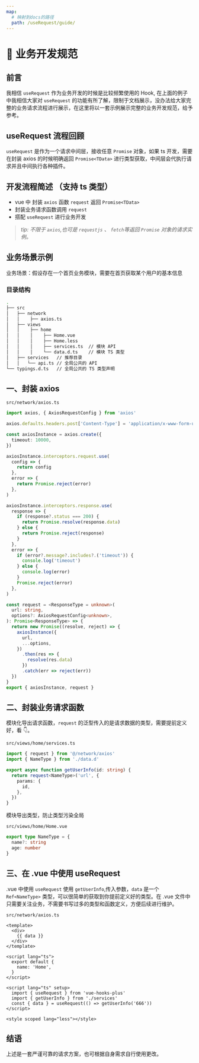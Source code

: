 ```yaml
---
map:
  # 映射到docs的路径
  path: /useRequest/guide/
---
```


# 📐 业务开发规范

## 前言

我相信 `useRequest` 作为业务开发的时候是比较频繁使用的 Hook, 在上面的例子中我相信大家对 `useRequest` 的功能有所了解，限制于文档展示，没办法给大家完整的业务请求流程进行展示，在这里将以一套示例展示完整的业务开发规范，给予参考。

## useRequest 流程回顾

`useRequest` 是作为一个请求中间层，接收任意 `Promise` 对象，如果 ts 开发，需要在封装 axios 的时候明确返回 `Promise<TData>` 进行类型获取，中间层会代执行请求并且中间执行各种插件。

## 开发流程简述 （支持 ts 类型）

- vue 中 封装 `axios` 函数 `request` 返回 `Promise<TData>`
- 封装业务请求函数调用 `request`
- 搭配 `useRequest` 进行业务开发

> _tip: 不限于 `axios`,也可是 `requestjs` 、 `fetch`等返回 `Promise` 对象的请求实例。_

## 业务场景示例

业务场景：假设存在一个首页业务模块，需要在首页获取某个用户的基本信息

### 目录结构

```bash
.
├── src
│   ├── network
│   │    ├── axios.ts
│   ├── views
│   │    ├── home
│   │    │    ├── Home.vue
│   │    │    ├── Home.less
│   │    │    ├── services.ts  // 模块 API
│   │    │    └── data.d.ts    // 模块 TS 类型
│   ├── services   // 推荐目录
│   │   └── api.ts // 全局公共的 API
└── typings.d.ts   // 全局公共的 TS 类型声明

```

## 一、封装 axios

`src/network/axios.ts`

```typescript
import axios, { AxiosRequestConfig } from 'axios'

axios.defaults.headers.post['Content-Type'] = 'application/x-www-form-urlencoded;charset=UTF-8'

const axiosInstance = axios.create({
  timeout: 10000,
})

axiosInstance.interceptors.request.use(
  config => {
    return config
  },
  error => {
    return Promise.reject(error)
  },
)

axiosInstance.interceptors.response.use(
  response => {
    if (response?.status === 200) {
      return Promise.resolve(response.data)
    } else {
      return Promise.reject(response)
    }
  },
  error => {
    if (error?.message?.includes?.('timeout')) {
      console.log('timeout')
    } else {
      console.log(error)
    }
    Promise.reject(error)
  },
)

const request = <ResponseType = unknown>(
  url: string,
  options?: AxiosRequestConfig<unknown>,
): Promise<ResponseType> => {
  return new Promise((resolve, reject) => {
    axiosInstance({
      url,
      ...options,
    })
      .then(res => {
        resolve(res.data)
      })
      .catch(err => reject(err))
  })
}
export { axiosInstance, request }
```

## 二、封装业务请求函数

模块化导出请求函数，`request` 的泛型传入的是请求数据的类型，需要提前定义好，看 👇。

`src/views/home/services.ts`

```typescript
import { request } from '@/network/axios'
import { NameType } from './data.d'

export async function getUserInfo(id: string) {
  return request<NameType>('url', {
    params: {
      id,
    },
  })
}
```

模块导出类型，防止类型污染全局

`src/views/home/Home.vue`

```typescript
export type NameType = {
  name?: string
  age: number
}
```

## 三、在 .vue 中使用 useRequest

.vue 中使用 `useRequest` 使用 `getUserInfo`,传入参数，`data` 是一个 `Ref<NameType>` 类型，可以很简单的获取到你提前定义好的类型。在 .vue 文件中只需要关注业务，不需要书写过多的类型和函数定义，方便后续进行维护。

`src/network/axios.ts`

```vue
<template>
  <div>
    {{ data }}
  </div>
</template>

<script lang="ts">
  export default {
    name: 'Home',
  }
</script>

<script lang="ts" setup>
  import { useRequest } from 'vue-hooks-plus'
  import { getUserInfo } from './services'
  const { data } = useRequest(() => getUserInfo('666'))
</script>

<style scoped lang="less"></style>
```

## 结语

上述是一套严谨可靠的请求方案，也可根据自身需求自行使用更改。
